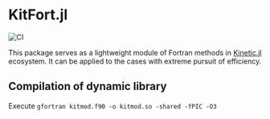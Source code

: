 # KitFort.jl

![CI](https://github.com/vavrines/KitFort.jl/workflows/CI/badge.svg)

This package serves as a lightweight module of Fortran methods in [Kinetic.jl](https://github.com/vavrines/Kinetic.jl) ecosystem. It can be applied to the cases with extreme pursuit of efficiency.

## Compilation of dynamic library
Execute `gfortran kitmod.f90 -o kitmod.so -shared -fPIC -O3 `
